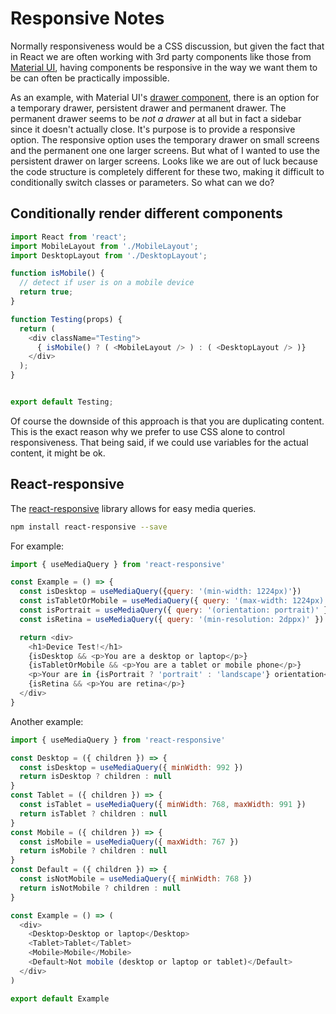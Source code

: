 # Responsive Notes

Normally responsiveness would be a CSS discussion, but given the fact that in React we are often working with 3rd party components like those from [Material UI](https://mui.com/), having components be responsive in the way we want them to be can often be practically impossible.

As an example, with Material UI's [drawer component](https://mui.com/components/drawers/#responsive-drawer), there is an option for a temporary drawer, persistent drawer and permanent drawer. The permanent drawer seems to be *not a drawer* at all but in fact a sidebar since it doesn't actually close. It's purpose is to provide a responsive option. The responsive option uses the temporary drawer on small screens and the permanent one one larger screens. But what of I wanted to use the persistent drawer on larger screens. Looks  like we are out of luck because the code structure is completely different for these two, making it difficult to conditionally switch classes or parameters. So what can we do?

## Conditionally render different components

```javascript
import React from 'react';
import MobileLayout from './MobileLayout';
import DesktopLayout from './DesktopLayout';

function isMobile() {
  // detect if user is on a mobile device
  return true;
}

function Testing(props) {
  return (
    <div className="Testing">
      { isMobile() ? ( <MobileLayout /> ) : ( <DesktopLayout /> )}
    </div>
  );
}


export default Testing;
```

Of course the downside of this approach is that you are duplicating content. This is the exact reason why we prefer to use CSS alone to control responsiveness. That being said, if we could use variables for the actual content, it might be ok.


## React-responsive

The [react-responsive](https://github.com/yocontra/react-responsive) library allows for easy media queries.

```bash
npm install react-responsive --save
```

For example:

```javascript
import { useMediaQuery } from 'react-responsive'

const Example = () => {
  const isDesktop = useMediaQuery({query: '(min-width: 1224px)'})
  const isTabletOrMobile = useMediaQuery({ query: '(max-width: 1224px)' })
  const isPortrait = useMediaQuery({ query: '(orientation: portrait)' })
  const isRetina = useMediaQuery({ query: '(min-resolution: 2dppx)' })

  return <div>
    <h1>Device Test!</h1>
    {isDesktop && <p>You are a desktop or laptop</p>}
    {isTabletOrMobile && <p>You are a tablet or mobile phone</p>}
    <p>Your are in {isPortrait ? 'portrait' : 'landscape'} orientation</p>
    {isRetina && <p>You are retina</p>}
  </div>
}
```

Another example:

```javascript
import { useMediaQuery } from 'react-responsive'

const Desktop = ({ children }) => {
  const isDesktop = useMediaQuery({ minWidth: 992 })
  return isDesktop ? children : null
}
const Tablet = ({ children }) => {
  const isTablet = useMediaQuery({ minWidth: 768, maxWidth: 991 })
  return isTablet ? children : null
}
const Mobile = ({ children }) => {
  const isMobile = useMediaQuery({ maxWidth: 767 })
  return isMobile ? children : null
}
const Default = ({ children }) => {
  const isNotMobile = useMediaQuery({ minWidth: 768 })
  return isNotMobile ? children : null
}

const Example = () => (
  <div>
    <Desktop>Desktop or laptop</Desktop>
    <Tablet>Tablet</Tablet>
    <Mobile>Mobile</Mobile>
    <Default>Not mobile (desktop or laptop or tablet)</Default>
  </div>
)

export default Example
```
